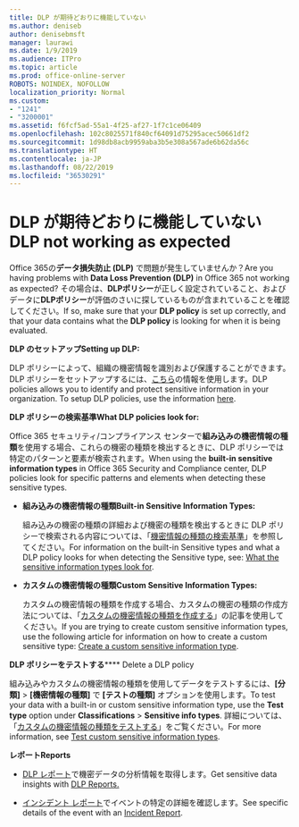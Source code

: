 ```yaml
---
title: DLP が期待どおりに機能していない
ms.author: deniseb
author: denisebmsft
manager: laurawi
ms.date: 1/9/2019
ms.audience: ITPro
ms.topic: article
ms.prod: office-online-server
ROBOTS: NOINDEX, NOFOLLOW
localization_priority: Normal
ms.custom:
- "1241"
- "3200001"
ms.assetid: f6fcf5ad-55a1-4f25-af27-1f7c1ce06409
ms.openlocfilehash: 102c8025571f840cf64091d75295acec50661df2
ms.sourcegitcommit: 1d98db8acb9959aba3b5e308a567ade6b62da56c
ms.translationtype: HT
ms.contentlocale: ja-JP
ms.lasthandoff: 08/22/2019
ms.locfileid: "36530291"
---
```

# <a name="dlp-not-working-as-expected"></a><span data-ttu-id="75886-102">DLP が期待どおりに機能していない</span><span class="sxs-lookup"><span data-stu-id="75886-102">DLP not working as expected</span></span>

<span data-ttu-id="75886-103">Office 365の**データ損失防止 (DLP)** で問題が発生していませんか？</span><span class="sxs-lookup"><span data-stu-id="75886-103">Are you having problems with **Data Loss Prevention (DLP)** in Office 365 not working as expected?</span></span> <span data-ttu-id="75886-104">その場合は、**DLPポリシー**が正しく設定されていること、およびデータに**DLPポリシー**が評価のさいに探しているものが含まれていることを確認してください。</span><span class="sxs-lookup"><span data-stu-id="75886-104">If so, make sure that your **DLP policy** is set up correctly, and that your data contains what the **DLP policy** is looking for when it is being evaluated.</span></span>
  
 <span data-ttu-id="75886-105">**DLP のセットアップ**</span><span class="sxs-lookup"><span data-stu-id="75886-105">**Setting up DLP:**</span></span>
  
<span data-ttu-id="75886-p102">DLP ポリシーによって、組織の機密情報を識別および保護することができます。DLP ポリシーをセットアップするには、[こちら](https://docs.microsoft.com/office365/securitycompliance/prevent-data-loss#set-up-dlp)の情報を使用します。</span><span class="sxs-lookup"><span data-stu-id="75886-p102">DLP policies allows you to identify and protect sensitive information in your organization. To setup DLP policies, use the information [here](https://docs.microsoft.com/office365/securitycompliance/prevent-data-loss#set-up-dlp).</span></span>
  
 <span data-ttu-id="75886-108">**DLP ポリシーの検索基準**</span><span class="sxs-lookup"><span data-stu-id="75886-108">**What DLP policies look for:**</span></span>
  
<span data-ttu-id="75886-109">Office 365 セキュリティ/コンプライアンス センターで**組み込みの機密情報の種類**を使用する場合、これらの機密の種類を検出するときに、DLP ポリシーでは特定のパターンと要素が検索されます。</span><span class="sxs-lookup"><span data-stu-id="75886-109">When using the **built-in sensitive information types** in Office 365 Security and Compliance center, DLP policies look for specific patterns and elements when detecting these sensitive types.</span></span>
  
- <span data-ttu-id="75886-110">**組み込みの機密情報の種類**</span><span class="sxs-lookup"><span data-stu-id="75886-110">**Built-in Sensitive Information Types:**</span></span>

    <span data-ttu-id="75886-111">組み込みの機密の種類の詳細および機密の種類を検出するときに DLP ポリシーで検索される内容については、「[機密情報の種類の検索基準](https://docs.microsoft.com/office365/securitycompliance/what-the-sensitive-information-types-look-for)」を参照してください。</span><span class="sxs-lookup"><span data-stu-id="75886-111">For information on the built-in Sensitive types and what a DLP policy looks for when detecting the Sensitive type, see: [What the sensitive information types look for](https://docs.microsoft.com/office365/securitycompliance/what-the-sensitive-information-types-look-for).</span></span>

- <span data-ttu-id="75886-112">**カスタムの機密情報の種類**</span><span class="sxs-lookup"><span data-stu-id="75886-112">**Custom Sensitive Information Types:**</span></span>

    <span data-ttu-id="75886-113">カスタムの機密情報の種類を作成する場合、カスタムの機密の種類の作成方法については、「[カスタムの機密情報の種類を作成する](https://docs.microsoft.com/office365/securitycompliance/create-a-custom-sensitive-information-type)」の記事を使用してください。</span><span class="sxs-lookup"><span data-stu-id="75886-113">If you are trying to create custom sensitive information types, use the following article for information on how to create a custom sensitive type: [Create a custom sensitive information type](https://docs.microsoft.com/office365/securitycompliance/create-a-custom-sensitive-information-type).</span></span>

<span data-ttu-id="75886-114">**DLP ポリシーをテストする**</span><span class="sxs-lookup"><span data-stu-id="75886-114">\*\*\*\* Delete a DLP policy</span></span>

<span data-ttu-id="75886-115">組み込みやカスタムの機密情報の種類を使用してデータをテストするには、**[分類]** > **[機密情報の種類]** で **[テストの種類]** オプションを使用します。</span><span class="sxs-lookup"><span data-stu-id="75886-115">To test your data with a built-in or custom sensitive information type, use the **Test type** option under **Classifications** > **Sensitive info types**.</span></span> <span data-ttu-id="75886-116">詳細については、「[カスタムの機密情報の種類をテストする](https://docs.microsoft.com/office365/securitycompliance/create-a-custom-sensitive-information-type#test-custom-sensitive-information-types-in-the-security--compliance-center)」をご覧ください。</span><span class="sxs-lookup"><span data-stu-id="75886-116">For more information, see [Test custom sensitive information types](https://docs.microsoft.com/office365/securitycompliance/create-a-custom-sensitive-information-type#test-custom-sensitive-information-types-in-the-security--compliance-center).</span></span>

 <span data-ttu-id="75886-117">**レポート**</span><span class="sxs-lookup"><span data-stu-id="75886-117">**Reports**</span></span>
  
- <span data-ttu-id="75886-118">[DLP レポート](https://docs.microsoft.com/office365/securitycompliance/data-loss-prevention-policies#dlp-reports)で機密データの分析情報を取得します。</span><span class="sxs-lookup"><span data-stu-id="75886-118">Get sensitive data insights with [DLP Reports.](https://docs.microsoft.com/office365/securitycompliance/data-loss-prevention-policies#dlp-reports)</span></span>

- <span data-ttu-id="75886-119">[インシデント レポート](https://docs.microsoft.com/office365/securitycompliance/data-loss-prevention-policies#incident-reports)でイベントの特定の詳細を確認します。</span><span class="sxs-lookup"><span data-stu-id="75886-119">See specific details of the event with an [Incident Report](https://docs.microsoft.com/office365/securitycompliance/data-loss-prevention-policies#incident-reports).</span></span>
